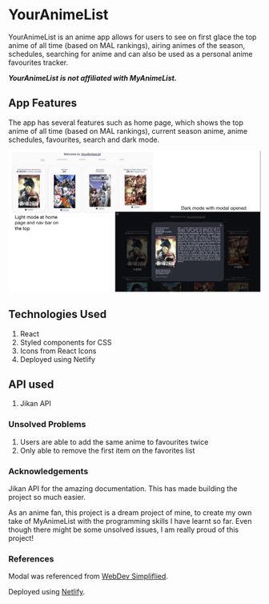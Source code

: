 # YourAnimeList

YourAnimeList is an anime app allows for users to see on first glace the top anime of all time (based on MAL rankings), airing animes of the season, schedules, searching for anime and can also be used as a personal anime favourites tracker.

**_YourAnimeList is not affiliated with MyAnimeList._**

## App Features

The app has several features such as home page, which shows the top anime of all time (based on MAL rankings), current season anime, anime schedules, favourites, search and dark mode.

![features of app](/readmeimages/img.png)

## Technologies Used

1. React
2. Styled components for CSS
3. Icons from React Icons
4. Deployed using Netlify

## API used

1. Jikan API

### Unsolved Problems

1. Users are able to add the same anime to favourites twice
2. Only able to remove the first item on the favorites list

### Acknowledgements

Jikan API for the amazing documentation. This has made building the project so much easier.

As an anime fan, this project is a dream project of mine, to create my own take of MyAnimeList with the programming skills I have learnt so far. Even though there might be some unsolved issues, I am really proud of this project!

### References

Modal was referenced from [WebDev Simpliflied](https://www.youtube.com/watch?v=LyLa7dU5tp8&ab_channel=WebDevSimplified).

Deployed using [Netlify](www.netlify.com).
